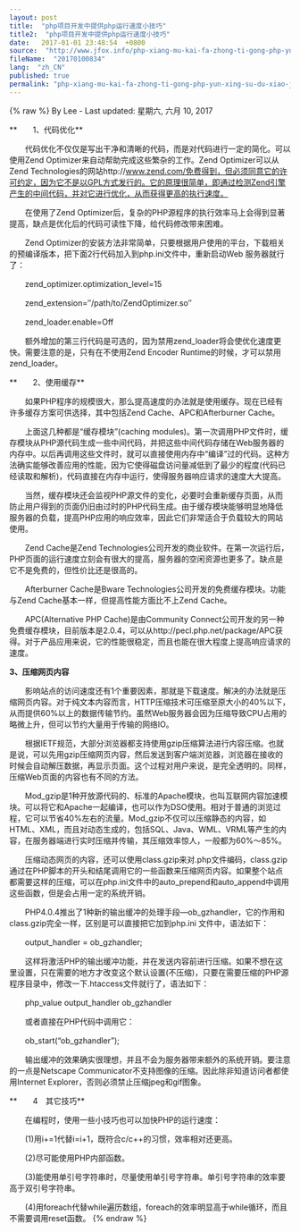 ```yaml
---
layout: post
title:  "php项目开发中提供php运行速度小技巧"
title2:  "php项目开发中提供php运行速度小技巧"
date:   2017-01-01 23:48:54  +0800
source:  "http://www.jfox.info/php-xiang-mu-kai-fa-zhong-ti-gong-php-yun-xing-su-du-xiao-ji-qiao.html"
fileName:  "20170100834"
lang:  "zh_CN"
published: true
permalink: "php-xiang-mu-kai-fa-zhong-ti-gong-php-yun-xing-su-du-xiao-ji-qiao.html"
---
```

{% raw %}
By Lee - Last updated: 星期六, 六月 10, 2017

**　　1、代码优化**

　　代码优化不仅仅是写出干净和清晰的代码，而是对代码进行一定的简化。可以使用Zend Optimizer来自动帮助完成这些繁杂的工作。Zend Optimizer可以从Zend Technologies的网站http://www.zend.com/免费得到，但必须同意它的许可约定，因为它不是以GPL方式发行的。它的原理很简单，即通过检测Zend引擎产生的中间代码，并对它进行优化，从而获得更高的执行速度。

　　在使用了Zend Optimizer后，复杂的PHP源程序的执行效率马上会得到显著提高，缺点是优化后的代码可读性下降，给代码修改带来困难。

　　Zend Optimizer的安装方法非常简单，只要根据用户使用的平台，下载相关的预编译版本，把下面2行代码加入到php.ini文件中，重新启动Web 服务器就行了：

　　zend_optimizer.optimization_level=15

　　zend_extension=″/path/to/ZendOptimizer.so″

　　zend_loader.enable=Off

　　额外增加的第三行代码是可选的，因为禁用zend_loader将会使优化速度更快。需要注意的是，只有在不使用Zend Encoder Runtime的时候，才可以禁用zend_loader。

**　　2、使用缓存**

　　如果PHP程序的规模很大，那么提高速度的办法就是使用缓存。现在已经有许多缓存方案可供选择，其中包括Zend Cache、APC和Afterburner Cache。

　　上面这几种都是“缓存模块”(caching modules)。第一次调用PHP文件时，缓存模块从PHP源代码生成一些中间代码，并把这些中间代码存储在Web服务器的内存中。以后再调用这些文件时，就可以直接使用内存中“编译”过的代码。这种方法确实能够改善应用的性能，因为它使得磁盘访问量减低到了最少的程度(代码已经读取和解析)，代码直接在内存中运行，使得服务器响应请求的速度大大提高。

　　当然，缓存模块还会监视PHP源文件的变化，必要时会重新缓存页面，从而防止用户得到的页面仍旧由过时的PHP代码生成。由于缓存模块能够明显地降低服务器的负载，提高PHP应用的响应效率，因此它们非常适合于负载较大的网站使用。

　　Zend Cache是Zend Technologies公司开发的商业软件。在第一次运行后，PHP页面的运行速度立刻会有很大的提高，服务器的空闲资源也更多了。缺点是它不是免费的，但性价比还是很高的。

　　Afterburner Cache是Bware Technologies公司开发的免费缓存模块。功能与Zend Cache基本一样，但提高性能方面比不上Zend Cache。

　　APC(Alternative PHP Cache)是由Community Connect公司开发的另一种免费缓存模块，目前版本是2.0.4，可以从http://pecl.php.net/package/APC获得。对于产品应用来说，它的性能很稳定，而且也能在很大程度上提高响应请求的速度。

**3、压缩网页内容**

　　影响站点的访问速度还有1个重要因素，那就是下载速度。解决的办法就是压缩网页内容。对于纯文本内容而言，HTTP压缩技术可压缩至原大小的40%以下，从而提供60%以上的数据传输节约。虽然Web服务器会因为压缩导致CPU占用的略微上升，但可以节约大量用于传输的网络IO。

　　根据IETF规范，大部分浏览器都支持使用gzip压缩算法进行内容压缩。也就是说，可以先用gzip压缩网页内容，然后发送到客户端浏览器，浏览器在接收的时候会自动解压数据，再显示页面。这个过程对用户来说，是完全透明的。同样，压缩Web页面的内容也有不同的方法。

　　Mod_gzip是1种开放源代码的、标准的Apache模块，也叫互联网内容加速模块。可以将它和Apache一起编译，也可以作为DSO使用。相对于普通的浏览过程，它可以节省40%左右的流量。Mod_gzip不仅可以压缩静态的内容，如HTML、XML，而且对动态生成的，包括SQL、Java、WML、VRML等产生的内容，在服务器端进行实时压缩并传输，其压缩效率惊人，一般都为60%～85%。

　　压缩动态网页的内容，还可以使用class.gzip来对.php文件编码，class.gzip通过在PHP脚本的开头和结尾调用它的一些函数来压缩网页内容。如果整个站点都需要这样的压缩，可以在php.ini文件中的auto_prepend和auto_append中调用这些函数，但是会占用一定的系统开销。

　　PHP4.0.4推出了1种新的输出缓冲的处理手段—ob_gzhandler，它的作用和class.gzip完全一样，区别是可以直接把它加到php.ini 文件中，语法如下：

　　output_handler = ob_gzhandler;

　　这样将激活PHP的输出缓冲功能，并在发送内容前进行压缩。如果不想在这里设置，只在需要的地方才改变这个默认设置(不压缩)，只要在需要压缩的PHP源程序目录中，修改一下.htaccess文件就行了，语法如下：

　　php_value output_handler ob_gzhandler

　　或者直接在PHP代码中调用它：

　　ob_start(“ob_gzhandler”);

　　输出缓冲的效果确实很理想，并且不会为服务器带来额外的系统开销。要注意的一点是Netscape Communicator不支持图像的压缩。因此除非知道访问者都使用Internet Explorer，否则必须禁止压缩jpeg和gif图象。

**　　4　其它技巧**

　　在编程时，使用一些小技巧也可以加快PHP的运行速度：

　　(1)用i+=1代替i=i+1，既符合c/c++的习惯，效率相对还更高。

　　(2)尽可能使用PHP内部函数。

　　(3)能使用单引号字符串时，尽量使用单引号字符串。单引号字符串的效率要高于双引号字符串。

　　(4)用foreach代替while遍历数组，foreach的效率明显高于while循环，而且不需要调用reset函数。
{% endraw %}